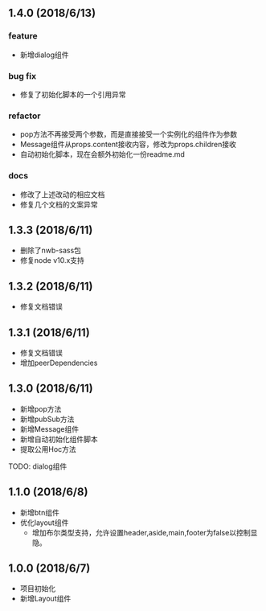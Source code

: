 
## 1.4.0 (2018/6/13)
### feature
- 新增dialog组件 
### bug fix 
- 修复了初始化脚本的一个引用异常
### refactor
- pop方法不再接受两个参数，而是直接接受一个实例化的组件作为参数
- Message组件从props.content接收内容，修改为props.children接收
- 自动初始化脚本，现在会额外初始化一份readme.md
### docs
- 修改了上述改动的相应文档
- 修复几个文档的文案异常

## 1.3.3 (2018/6/11)
- 删除了nwb-sass包
- 修复node v10.x支持

## 1.3.2 (2018/6/11)
- 修复文档错误

## 1.3.1 (2018/6/11)
- 修复文档错误
- 增加peerDependencies

## 1.3.0 (2018/6/11)

- 新增pop方法
- 新增pubSub方法
- 新增Message组件
- 新增自动初始化组件脚本
- 提取公用Hoc方法

TODO: dialog组件


## 1.1.0 (2018/6/8)

- 新增btn组件
- 优化layout组件
    - 增加布尔类型支持，允许设置header,aside,main,footer为false以控制显隐。


## 1.0.0 (2018/6/7)

- 项目初始化
- 新增Layout组件